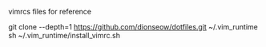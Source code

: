 vimrcs files for reference

git clone --depth=1 https://github.com/dionseow/dotfiles.git ~/.vim_runtime
sh ~/.vim_runtime/install_vimrc.sh
